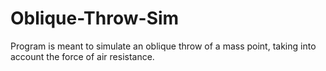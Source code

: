 # Oblique-Throw-Sim
Program is meant to simulate an oblique throw of a mass point, taking into account the force of air resistance.
